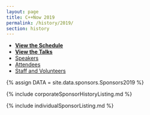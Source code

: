 ```yaml
---
layout: page
title: C++Now 2019
permalink: /history/2019/
section: history
---
```



* **[View the Schedule](/history/2019/schedule/)**
* **[View the Talks](/history/2019/talks/)**
* [Speakers](https://cppnow2019.sched.com/directory/speakers)
* [Attendees](https://cppnow2019.sched.com/directory/attendees)
* [Staff and Volunteers](https://cppnow2019.sched.com/directory/artists)



{% assign DATA = site.data.sponsors.Sponsors2019 %}

{% include corporateSponsorHistoryListing.md %}

{% include individualSponsorListing.md %}
